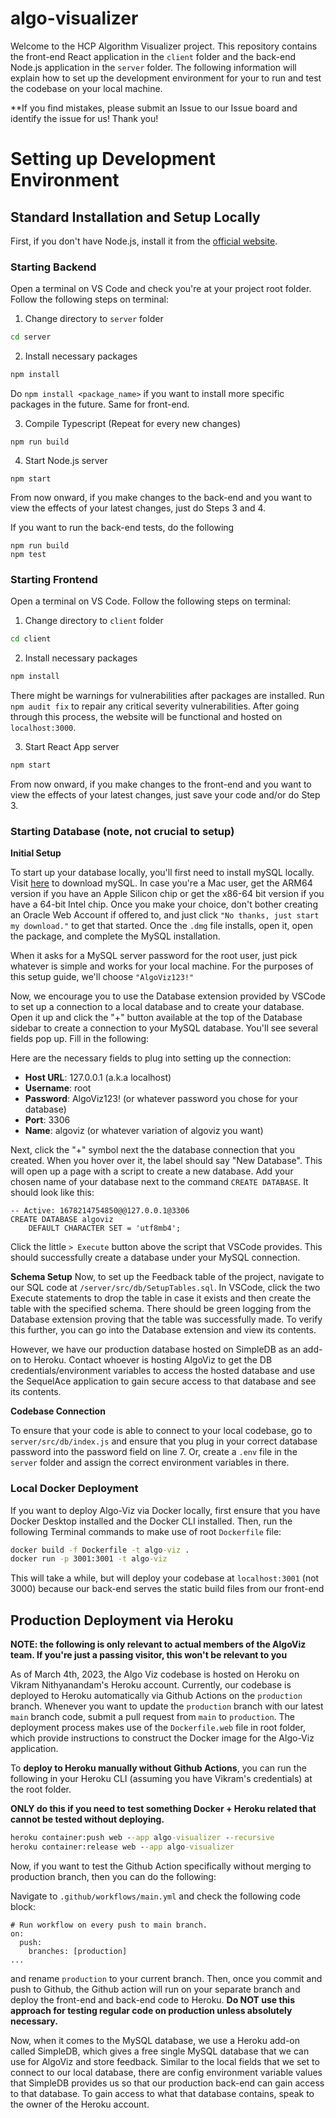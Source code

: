 # algo-visualizer

Welcome to the HCP Algorithm Visualizer project. This repository contains the front-end React application in the `client` folder and the back-end Node.js application in the `server` folder. The following information will explain how to set up the development environment for your to run and test the codebase on your local machine.

**If you find mistakes, please submit an Issue to our Issue board and identify the issue for us! Thank you!

# Setting up Development Environment

## Standard Installation and Setup Locally

First, if you don't have Node.js, install it from the [official website](https://nodejs.org/en/).


### Starting Backend

Open a terminal on VS Code and check you're at your project root folder. Follow the following steps on terminal:

1. Change directory to `server` folder
```cmd
cd server
```

2. Install necessary packages
```cmd
npm install
```
Do `npm install <package_name>` if you want to install more specific packages in the future. Same for front-end.

3. Compile Typescript (Repeat for every new changes)
```
npm run build
```

4. Start Node.js server
```
npm start
```

From now onward, if you make changes to the back-end and you want to view the effects of your latest changes, just do Steps 3 and 4.

If you want to run the back-end tests, do the following
```
npm run build
npm test
```


### Starting Frontend

Open a terminal on VS Code. Follow the following steps on terminal:

1. Change directory to `client` folder

```cmd
cd client
```

2. Install necessary packages

```cmd
npm install
```

There might be warnings for vulnerabilities after packages are installed. Run `npm audit fix` to repair any critical severity vulnerabilities. After going through this process, the website will be functional and hosted on `localhost:3000`.

3. Start React App server

```cmd
npm start
```

From now onward, if you make changes to the front-end and you want to view the effects of your latest changes, just save your code and/or do Step 3.


### Starting Database (note, not crucial to setup)

**Initial Setup**

To start up your database locally, you'll first need to install mySQL locally. Visit [here](https://dev.mysql.com/downloads/mysql/) to download mySQL. In case you're a Mac user, get the ARM64 version if you have an Apple Silicon chip or get the x86-64 bit version if you have a 64-bit Intel chip. Once you make your choice, don't bother creating an Oracle Web Account if offered to, and just click `"No thanks, just start my download."` to get that started. Once the `.dmg` file installs, open it, open the package, and complete the MySQL installation.

When it asks for a MySQL server password for the root user, just pick whatever is simple and works for your local machine. For the purposes of this setup guide, we'll choose `"AlgoViz123!"`

Now, we encourage you to use the Database extension provided by VSCode to set up a connection to a local database and to create your database. Open it up and click the "+" button available at the top of the Database sidebar to create a connection to your MySQL database. You'll see several fields pop up. Fill in the following:

Here are the necessary fields to plug into setting up the connection:
- **Host URL**: 127.0.0.1 (a.k.a localhost)
- **Username**: root
- **Password**: AlgoViz123! (or whatever password you chose for your database)
- **Port**: 3306
- **Name**: algoviz (or whatever variation of algoviz you want)

Next, click the "+" symbol next the the database connection that you created. When you hover over it, the label should say "New Database". This will open up a page with a script to create a new database. Add your chosen name of your database next to the command `CREATE DATABASE`. It should look like this:

```code
-- Active: 1678214754850@@127.0.0.1@3306
CREATE DATABASE algoviz
    DEFAULT CHARACTER SET = 'utf8mb4';
```

Click the little `> Execute` button above the script that VSCode provides. This should successfully create a database under your MySQL connection.

**Schema Setup**
Now, to set up the Feedback table of the project, navigate to our SQL code at `/server/src/db/SetupTables.sql`. In VSCode, click the two Execute statements to drop the table in case it exists and then create the table with the specified schema. There should be green logging from the Database extension proving that the table was successfully made. To verify this further, you can go into the Database extension and view its contents.


However, we have our production database hosted on SimpleDB as an add-on to Heroku. Contact whoever is hosting AlgoViz to get the DB credentials/environment variables to access the hosted database and use the SequelAce application to gain secure access to that database and see its contents.

**Codebase Connection**

To ensure that your code is able to connect to your local codebase, go to `server/src/db/index.js` and ensure that you plug in your correct database password into the password field on line 7. Or, create a `.env` file in the `server` folder and assign the correct environment variables in there.


### Local Docker Deployment

If you want to deploy Algo-Viz via Docker locally, first ensure that you have Docker Desktop installed and the Docker CLI installed. Then, run the following Terminal commands to make use of root `Dockerfile` file:

```cmd
docker build -f Dockerfile -t algo-viz .
docker run -p 3001:3001 -t algo-viz
```

This will take a while, but will deploy your codebase at `localhost:3001` (not 3000) because our back-end serves the static build files from our front-end


## Production Deployment via Heroku

**NOTE: the following is only relevant to actual members of the AlgoViz team. If you're just a passing visitor, this won't be relevant to you**

As of March 4th, 2023, the Algo Viz codebase is hosted on Heroku on Vikram Nithyanandam's Heroku account.
Currently, our codebase is deployed to Heroku automatically via Github Actions on the `production` branch. Whenever you want to update the `production` branch with our latest `main` branch code, submit a pull request from `main` to `production`. The deployment process makes use of the `Dockerfile.web` file in root folder, which provide instructions to construct the Docker image for the Algo-Viz application.

To **deploy to Heroku manually without Github Actions**, you can run the following in your Heroku CLI (assuming you have Vikram's credentials) at the root folder.

**ONLY do this if you need to test something Docker + Heroku related that cannot be tested without deploying.**

```cmd
heroku container:push web --app algo-visualizer --recursive
heroku container:release web --app algo-visualizer
```

Now, if you want to test the Github Action specifically without merging to production branch, then you can do the following:

Navigate to `.github/workflows/main.yml` and check the following code block:
```code
# Run workflow on every push to main branch.
on:
  push:
    branches: [production]
...
```

and rename `production` to your current branch. Then, once you commit and push to Github, the Github action will run on your separate branch and deploy the front-end and back-end code to Heroku. **Do NOT use this approach for testing regular code on production unless absolutely necessary.**

Now, when it comes to the MySQL database, we use a Heroku add-on called SimpleDB, which gives a free single MySQL database that we can use for AlgoViz and store feedback. Similar to the local fields that we set to connect to our local database, there are config environment variable values that SimpleDB provides us so that our production back-end can gain access to that database. To gain access to what that database contains, speak to the owner of the Heroku account.
